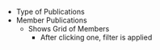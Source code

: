 

- Type of Publications
- Member Publications
   - Shows Grid of Members
      - After clicking one, filter is applied
